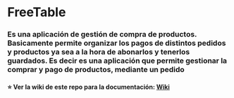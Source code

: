 # FreeTable

### Es una aplicación de gestión de compra de productos. Basicamente permite organizar los pagos de distintos pedidos y productos ya sea a la hora de abonarlos y tenerlos guardados. Es decir es una aplicación que permite gestionar la comprar y pago de productos, mediante un pedido

 #### :star: Ver la wiki de este repo para la documentación: [Wiki](https://github.com/Alejandro214/freetable_doc/wiki)

